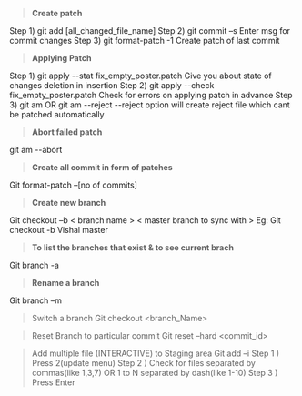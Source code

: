 
> **Create patch**

Step 1) git add [all_changed_file_name]
Step 2) git commit –s
Enter msg for commit changes
Step 3) git format-patch -1
Create patch of last commit

> **Applying Patch**

Step 1) git apply --stat fix_empty_poster.patch
Give you about state of changes deletion in insertion
Step 2) git apply --check fix_empty_poster.patch
Check for errors on applying patch in advance
Step 3) git am <patch name> OR git am <patch name> --reject
--reject option will create reject file which cant be patched automatically

> **Abort failed patch**

git am --abort

> **Create all commit in form of patches**

Git format-patch –[no of commits]

> **Create new branch**

Git checkout –b < branch name > < master branch to sync with >
Eg:
Git checkout -b Vishal master

> **To list the branches that exist & to see current brach**

Git branch -a

> **Rename a branch**

Git branch –m <oldname> <newname>

> Switch a branch
Git checkout <branch_Name>

> Reset Branch to particular commit
Git reset –hard <commit_id>

> Add multiple file (INTERACTIVE) to Staging area
Git add  –i
Step 1 ) Press 2(update menu)
Step 2 ) Check for files separated by commas(like 1,3,7) OR 1 to N separated by dash(like 1-10)
Step 3 ) Press Enter  
